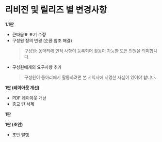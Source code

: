 # 리비전 및 릴리즈 별 변경사항
**1.1판**
- 큰따옴표 표기 수정
- 구성원 정의 변경 (순환 참조 해결)
  > 구성원: 동아리에 인적 사항이 등록되어 활동이 가능한 모든 인원을 의미합니다.
- 구성원에게의 요구사항 추가
  > 구성원이 동아리에서 활동하려면 본 서약서에 서명한 사실이 있어야 합니다.

**1판 (레이아웃 개선)**
- PDF 레이아웃 개선
- 종교 란 삭제

**1판**

**1판 (초안)**
- 초안 발행
